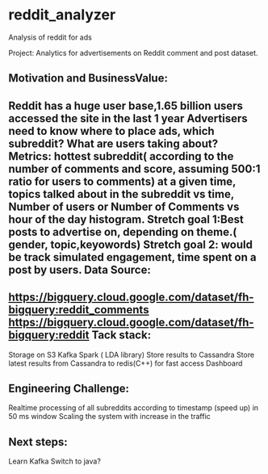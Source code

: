 # reddit_analyzer
Analysis of reddit for ads

Project:
Analytics for advertisements on Reddit comment and post dataset.



Motivation and BusinessValue:
-----------------------------
Reddit has a huge user base,1.65 billion users accessed the site in the last 1 year
Advertisers need to know where to place ads, 
which subreddit? 
What are users taking about?
Metrics: 
hottest subreddit( according to the number of comments and score, assuming 500:1 ratio for users to comments) at a given time, 
topics talked about in the subreddit vs time, 
Number of users or Number of Comments vs hour of the day histogram.
Stretch goal 1:Best posts to advertise on, depending on theme.( gender, topic,keyowords)
Stretch goal 2: would be track simulated engagement, time spent on a post by users.
Data Source:
--------------
https://bigquery.cloud.google.com/dataset/fh-bigquery:reddit_comments
https://bigquery.cloud.google.com/dataset/fh-bigquery:reddit
Tack stack:
-------------
Storage on S3
Kafka
Spark ( LDA library)
Store results to Cassandra
Store latest results from Cassandra to redis(C++) for fast access
Dashboard




Engineering Challenge:
----------------------
Realtime processing of all subreddits according to timestamp (speed up) in 50 ms window
Scaling the system with increase in the traffic

Next steps:
--------------
Learn Kafka
Switch to java?


